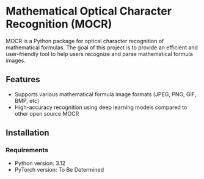 # Mathematical Optical Character Recognition (MOCR)

MOCR is a Python package for optical character recognition of mathematical formulas. The goal of this project is to provide an efficient and user-friendly tool to help users recognize and parse mathematical formula images.

## Features

- Supports various mathematical formula image formats (JPEG, PNG, GIF, BMP, etc)
- High-accuracy recognition using deep learning models compared to other open source MOCR

## Installation

### Requirements

- Python version: 3.12
- PyTorch version: To Be Determined